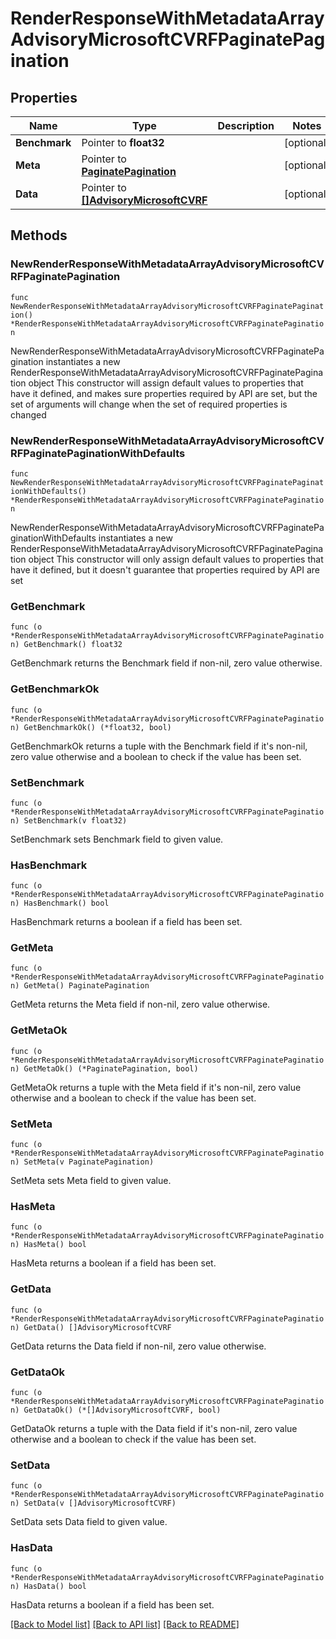 # RenderResponseWithMetadataArrayAdvisoryMicrosoftCVRFPaginatePagination

## Properties

Name | Type | Description | Notes
------------ | ------------- | ------------- | -------------
**Benchmark** | Pointer to **float32** |  | [optional] 
**Meta** | Pointer to [**PaginatePagination**](PaginatePagination.md) |  | [optional] 
**Data** | Pointer to [**[]AdvisoryMicrosoftCVRF**](AdvisoryMicrosoftCVRF.md) |  | [optional] 

## Methods

### NewRenderResponseWithMetadataArrayAdvisoryMicrosoftCVRFPaginatePagination

`func NewRenderResponseWithMetadataArrayAdvisoryMicrosoftCVRFPaginatePagination() *RenderResponseWithMetadataArrayAdvisoryMicrosoftCVRFPaginatePagination`

NewRenderResponseWithMetadataArrayAdvisoryMicrosoftCVRFPaginatePagination instantiates a new RenderResponseWithMetadataArrayAdvisoryMicrosoftCVRFPaginatePagination object
This constructor will assign default values to properties that have it defined,
and makes sure properties required by API are set, but the set of arguments
will change when the set of required properties is changed

### NewRenderResponseWithMetadataArrayAdvisoryMicrosoftCVRFPaginatePaginationWithDefaults

`func NewRenderResponseWithMetadataArrayAdvisoryMicrosoftCVRFPaginatePaginationWithDefaults() *RenderResponseWithMetadataArrayAdvisoryMicrosoftCVRFPaginatePagination`

NewRenderResponseWithMetadataArrayAdvisoryMicrosoftCVRFPaginatePaginationWithDefaults instantiates a new RenderResponseWithMetadataArrayAdvisoryMicrosoftCVRFPaginatePagination object
This constructor will only assign default values to properties that have it defined,
but it doesn't guarantee that properties required by API are set

### GetBenchmark

`func (o *RenderResponseWithMetadataArrayAdvisoryMicrosoftCVRFPaginatePagination) GetBenchmark() float32`

GetBenchmark returns the Benchmark field if non-nil, zero value otherwise.

### GetBenchmarkOk

`func (o *RenderResponseWithMetadataArrayAdvisoryMicrosoftCVRFPaginatePagination) GetBenchmarkOk() (*float32, bool)`

GetBenchmarkOk returns a tuple with the Benchmark field if it's non-nil, zero value otherwise
and a boolean to check if the value has been set.

### SetBenchmark

`func (o *RenderResponseWithMetadataArrayAdvisoryMicrosoftCVRFPaginatePagination) SetBenchmark(v float32)`

SetBenchmark sets Benchmark field to given value.

### HasBenchmark

`func (o *RenderResponseWithMetadataArrayAdvisoryMicrosoftCVRFPaginatePagination) HasBenchmark() bool`

HasBenchmark returns a boolean if a field has been set.

### GetMeta

`func (o *RenderResponseWithMetadataArrayAdvisoryMicrosoftCVRFPaginatePagination) GetMeta() PaginatePagination`

GetMeta returns the Meta field if non-nil, zero value otherwise.

### GetMetaOk

`func (o *RenderResponseWithMetadataArrayAdvisoryMicrosoftCVRFPaginatePagination) GetMetaOk() (*PaginatePagination, bool)`

GetMetaOk returns a tuple with the Meta field if it's non-nil, zero value otherwise
and a boolean to check if the value has been set.

### SetMeta

`func (o *RenderResponseWithMetadataArrayAdvisoryMicrosoftCVRFPaginatePagination) SetMeta(v PaginatePagination)`

SetMeta sets Meta field to given value.

### HasMeta

`func (o *RenderResponseWithMetadataArrayAdvisoryMicrosoftCVRFPaginatePagination) HasMeta() bool`

HasMeta returns a boolean if a field has been set.

### GetData

`func (o *RenderResponseWithMetadataArrayAdvisoryMicrosoftCVRFPaginatePagination) GetData() []AdvisoryMicrosoftCVRF`

GetData returns the Data field if non-nil, zero value otherwise.

### GetDataOk

`func (o *RenderResponseWithMetadataArrayAdvisoryMicrosoftCVRFPaginatePagination) GetDataOk() (*[]AdvisoryMicrosoftCVRF, bool)`

GetDataOk returns a tuple with the Data field if it's non-nil, zero value otherwise
and a boolean to check if the value has been set.

### SetData

`func (o *RenderResponseWithMetadataArrayAdvisoryMicrosoftCVRFPaginatePagination) SetData(v []AdvisoryMicrosoftCVRF)`

SetData sets Data field to given value.

### HasData

`func (o *RenderResponseWithMetadataArrayAdvisoryMicrosoftCVRFPaginatePagination) HasData() bool`

HasData returns a boolean if a field has been set.


[[Back to Model list]](../README.md#documentation-for-models) [[Back to API list]](../README.md#documentation-for-api-endpoints) [[Back to README]](../README.md)


